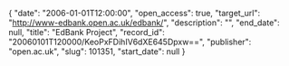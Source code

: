 {
  "date": "2006-01-01T12:00:00", 
  "open_access": true, 
  "target_url": "http://www-edbank.open.ac.uk/edbank/", 
  "description": "", 
  "end_date": null, 
  "title": "EdBank Project", 
  "record_id": "20060101T120000/KeoPxFDihIV6dXE645Dpxw==", 
  "publisher": "open.ac.uk", 
  "slug": 101351, 
  "start_date": null
}

